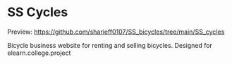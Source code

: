 # SS Cycles
Preview: https://github.com/sharieff0107/SS_bicycles/tree/main/SS_cycles

Bicycle business website for renting and selling bicycles.
Designed for elearn.college.project
